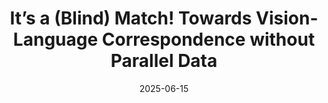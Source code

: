 ---
ref: itsamatch
title: "It’s a (Blind) Match! Towards Vision-Language Correspondence without Parallel Data"
authors: Dominik Schnaus, Nikita Araslanov, Daniel Cremers
date: 2025-06-15
venue: "Computer Vision and Pattern Recognition (CVPR)"
image: /assets/projects/itsamatch/itsamatch.png
external_project_page: https://dominik-schnaus.github.io/itsamatch/
video: https://dominik-schnaus.github.io/itsamatch/static/videos/teaser.mp4
talk: https://youtu.be/Vp08_bsJFfI?t=1133
paper: https://arxiv.org/pdf/2503.24129
poster:
data:
code: https://github.com/dominik-schnaus/itsamatch
conference_url: https://cvpr.thecvf.com/Conferences/2025
equal_contributions: 
award: 
bibtex: "@inproceedings{schnaus2025it,
title={It’s a (Blind) Match! Towards Vision-Language Correspondence without Parallel Data},
author={Schnaus, Dominik and Araslanov, Nikita and Cremers, Daniel},
booktitle = {Proceedings of the IEEE/CVF Conference on Computer Vision and Pattern Recognition},
year={2025}
}"
---